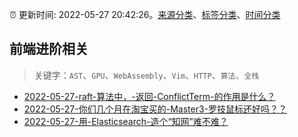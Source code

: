 :alarm_clock: 更新时间: 2022-05-27 20:42:26。[来源分类](../README.md)、[标签分类](../TAGS.md)、[时间分类](../TIMELINE.md)

## 前端进阶相关


> 关键字：`AST`、`GPU`、`WebAssembly`、`Vim`、`HTTP`、`算法`、`全栈`



- [2022-05-27-raft-算法中，-返回-ConflictTerm-的作用是什么？](https://www.v2ex.com/t/855757) 
- [2022-05-27-你们几个月在淘宝买的-Master3-罗技鼠标还好吗？？](https://www.v2ex.com/t/855754) 
- [2022-05-27-用-Elasticsearch-造个“知网”难不难？](https://toutiao.io/k/er1lafw) 